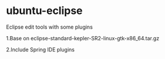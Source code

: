ubuntu-eclipse
==============

Eclipse edit tools with some plugins

1.Base on eclipse-standard-kepler-SR2-linux-gtk-x86_64.tar.gz

2.Include Spring IDE plugins
